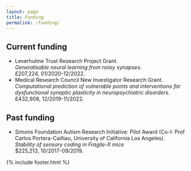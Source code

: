 ```yaml
---
layout: page
title: Funding
permalink: /funding/
---
```

## Current funding ##
- Leverhulme Trust Research Project Grant.  
*Generalisable neural learning from noisy synapses*.  
£207,224, 01/2020-12/2022.
- Medical Research Council New Investigator Research Grant.  
*Computational prediction of vulnerable points and interventions for dysfunctional synaptic plasticity in neuropsychiatric disorders*.  
£432,908, 12/2019-11/2022.

## Past funding ##
- Simons Foundation Autism Research Initiative: Pilot Award (Co-I: Prof Carlos Portera-Cailliau, University of California Los Angeles).  
*Stability of sensory coding in Fragile-X mice*  
$225,213, 10/2017-09/2019.


{% include footer.html %}
